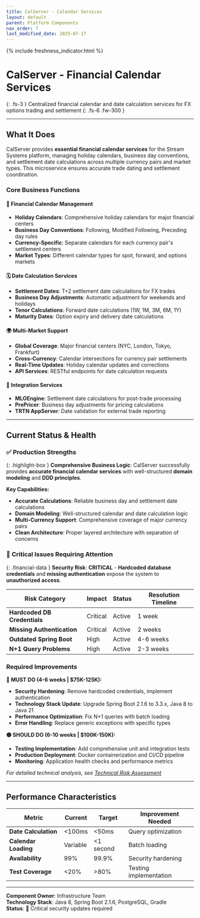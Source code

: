 ```yaml
---
title: CalServer - Calendar Services
layout: default
parent: Platform Components
nav_order: 7
last_modified_date: 2025-07-17
---
```


{% include freshness_indicator.html %}

# CalServer - Financial Calendar Services

{: .fs-3 }
Centralized financial calendar and date calculation services for FX options trading and settlement
{: .fs-6 .fw-300 }

---

## What It Does

CalServer provides **essential financial calendar services** for the Stream Systems platform, managing holiday calendars, business day conventions, and settlement date calculations across multiple currency pairs and market types. This microservice ensures accurate trade dating and settlement coordination.

### Core Business Functions

<div class="content-section" markdown="1">

#### 📅 **Financial Calendar Management**
- **Holiday Calendars**: Comprehensive holiday calendars for major financial centers
- **Business Day Conventions**: Following, Modified Following, Preceding day rules
- **Currency-Specific**: Separate calendars for each currency pair's settlement centers
- **Market Types**: Different calendar types for spot, forward, and options markets

#### 🗓️ **Date Calculation Services**
- **Settlement Dates**: T+2 settlement date calculations for FX trades
- **Business Day Adjustments**: Automatic adjustment for weekends and holidays
- **Tenor Calculations**: Forward date calculations (1W, 1M, 3M, 6M, 1Y)
- **Maturity Dates**: Option expiry and delivery date calculations

#### 🌍 **Multi-Market Support**
- **Global Coverage**: Major financial centers (NYC, London, Tokyo, Frankfurt)
- **Cross-Currency**: Calendar intersections for currency pair settlements
- **Real-Time Updates**: Holiday calendar updates and corrections
- **API Services**: RESTful endpoints for date calculation requests

#### 🔄 **Integration Services**
- **MLOEngine**: Settlement date calculations for post-trade processing
- **PrePricer**: Business day adjustments for pricing calculations
- **TRTN AppServer**: Date validation for external trade reporting

</div>

---

## Current Status & Health

### ✅ **Production Strengths**

{: .highlight-box }
**Comprehensive Business Logic**: CalServer successfully provides **accurate financial calendar services** with well-structured **domain modeling** and **DDD principles**.

**Key Capabilities:**
- **Accurate Calculations**: Reliable business day and settlement date calculations
- **Domain Modeling**: Well-structured calendar and date calculation logic
- **Multi-Currency Support**: Comprehensive coverage of major currency pairs
- **Clean Architecture**: Proper layered architecture with separation of concerns

### 🔴 **Critical Issues Requiring Attention**

{: .financial-data }
**Security Risk**: **CRITICAL** - **Hardcoded database credentials** and **missing authentication** expose the system to **unauthorized access**.

| Risk Category | Impact | Status | Resolution Timeline |
|---------------|--------|--------|-------------------|
| **Hardcoded DB Credentials** | Critical | Active | 1 week |
| **Missing Authentication** | Critical | Active | 2 weeks |
| **Outdated Spring Boot** | High | Active | 4-6 weeks |
| **N+1 Query Problems** | High | Active | 2-3 weeks |

### Required Improvements

**🔴 MUST DO (4-6 weeks | $75K-125K):**
- **Security Hardening**: Remove hardcoded credentials, implement authentication
- **Technology Stack Update**: Upgrade Spring Boot 2.1.6 to 3.3.x, Java 8 to Java 21
- **Performance Optimization**: Fix N+1 queries with batch loading
- **Error Handling**: Replace generic exceptions with specific types

**🟡 SHOULD DO (6-10 weeks | $100K-150K):**
- **Testing Implementation**: Add comprehensive unit and integration tests
- **Production Deployment**: Docker containerization and CI/CD pipeline
- **Monitoring**: Application health checks and performance metrics

*For detailed technical analysis, see [Technical Risk Assessment](../technical-risk-assessment.html)*

---

## Performance Characteristics

| Metric | Current | Target | Improvement Needed |
|--------|---------|--------|-------------------|
| **Date Calculation** | <100ms | <50ms | Query optimization |
| **Calendar Loading** | Variable | <1 second | Batch loading |
| **Availability** | 99% | 99.9% | Security hardening |
| **Test Coverage** | <20% | >80% | Testing implementation |

---

**Component Owner**: Infrastructure Team  
**Technology Stack**: Java 8, Spring Boot 2.1.6, PostgreSQL, Gradle  
**Status**: 🔴 Critical security updates required 